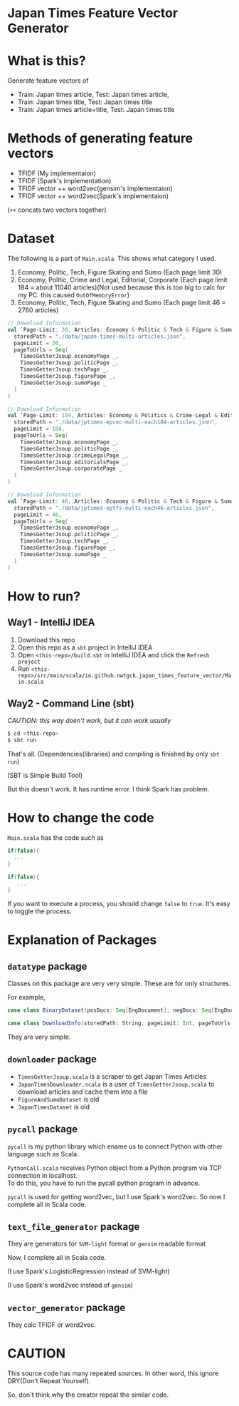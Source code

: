 Japan Times Feature Vector Generator
==

# What is this?

Generate feature vectors of 
- Train: Japan times article, Test: Japan times article,
- Train: Japan times title, Test: Japan times title
- Train: Japan times article+title, Test: Japan times title

# Methods of generating feature vectors

- TFIDF (My implementaion)
- TFIDF (Spark's implementation)
- TFIDF vector ++ word2vec(gensim's implementaion)
- TFIDF vector ++ word2vec(Spark's implementaion)

(`++` concats two vectors together)

# Dataset

The following is a part of `Main.scala`. This shows what category I used.

1. Economy, Politic, Tech, Figure Skating and Sumo (Each page limit 30)
2. Economy, Politic, Crime and Legal, Editorial, Corporate (Each page limit 184 = about 11040 articles)(Not used because this is too big to calc for my PC. this caused `OutOfMemoryError`)
3. Economy, Politic, Tech, Figure Skating and Sumo (Each page limit 46 = 2760 articles)

```scala
// Download Information
val `Page-Limit: 30, Articles: Economy & Politic & Tech & Figure & Sumo` = DownloadInfo(
  storedPath = "./data/japan-times-multi-articles.json",
  pageLimit = 30,
  pageToUrls = Seq(
    TimesGetterJsoup.economyPage _,
    TimesGetterJsoup.politicPage _,
    TimesGetterJsoup.techPage _,
    TimesGetterJsoup.figurePage _,
    TimesGetterJsoup.sumoPage _
  )
)

// Download Information
val `Page-Limit: 184, Articles: Economy & Politics & Crime-Legal & Editorials & Corporate` = DownloadInfo(
  storedPath = "./data/jptimes-epcec-multi-each184-articles.json",
  pageLimit = 184,
  pageToUrls = Seq(
    TimesGetterJsoup.economyPage _,
    TimesGetterJsoup.politicPage _,
    TimesGetterJsoup.crimeLegalPage _,
    TimesGetterJsoup.editorialsPage _,
    TimesGetterJsoup.corporatePage _
  )
)

// Download Information
val `Page-Limit: 46, Articles: Economy & Politic & Tech & Figure & Sumo` = DownloadInfo(
  storedPath = "./data/jptimes-eptfs-multi-each46-articles.json",
  pageLimit = 46,
  pageToUrls = Seq(
    TimesGetterJsoup.economyPage _,
    TimesGetterJsoup.politicPage _,
    TimesGetterJsoup.techPage _,
    TimesGetterJsoup.figurePage _,
    TimesGetterJsoup.sumoPage _
  )
)
```


# How to run?

## Way1 - IntelliJ IDEA

1. Download this repo
2. Open this repo as a `sbt` project in IntelliJ IDEA
3. Open `<this-repo>/build.sbt` in IntelliJ IDEA and click the `Refresh project`
4. Run `<this-repo>/src/main/scala/io.github.nwtgck.japan_times_feature_vector/Main.scala`

## Way2 - Command Line (sbt)

*CAUTION: this way doen't work, but it can work usually*




```sh
$ cd <this-repo>
$ sbt run
```

That's all. (Dependencies(libraries) and compiling is finished by only `sbt run`)


(SBT is Simple Build Tool)


But this doesn't work. It has runtime error. I think Spark has problem.


# How to change the code

`Main.scala` has the code such as 

```scala
if(false){
  ...
}

if(false){
   ...
}
```

If you want to execute a process, you should change `false` to `true`. It's easy to toggle the process.

# Explanation of Packages

## `datatype` package

Classes on this package are very very simple. These are for only structures.

For example,

```scala
case class BinaryDataset(posDocs: Seq[EngDocument], negDocs: Seq[EngDocument])
```

```scala
case class DownloadInfo(storedPath: String, pageLimit: Int, pageToUrls: Seq[Int => String])
```

They are very simple.

## `downloader` package

* `TimesGetterJsoup.scala` is a scraper to get Japan Times Articles
* `JapanTimesDownloader.scala` is a user of `TimesGetterJsoup.scala` to download articles and cache them into a file
* `FigureAndSumoDataset` is old
* `JapanTimesDataset` is old

## `pycall` package

`pycall` is my python library which ename us to connect Python with other language such as Scala.

`PythonCall.scala` receives Python object from a Python program via TCP connection in localhost.   
To do this, you have to run the pycall python program in advance. 

`pycall` is used for getting word2vec, but I use Spark's word2vec. So now I complete all in Scala code.

## `text_file_generator` package

They are generators for `SVM-light` format or `gensim` readable format

Now, I complete all in Scala code.

(I use Spark's LogisticRegression instead of SVM-light)

(I use Spark's word2vec instead of `gensim`)


## `vector_generator` package

They calc TFIDF or word2vec.


# CAUTION

This source code has many repeated sources. In other word, this ignore DRY(Don't Repeat Yourself). 

So, don't think why the creator repeat the similar code.
